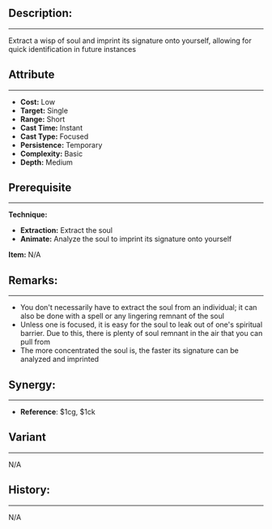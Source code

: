 ## Description:  
---  
Extract a wisp of soul and imprint its signature onto yourself, allowing for quick identification in future instances  
  
## Attribute  
___  
- __Cost:__ Low  
- __Target:__ Single  
- __Range:__ Short  
- __Cast Time:__ Instant  
- __Cast Type:__ Focused  
- __Persistence:__ Temporary  
- __Complexity:__ Basic  
- __Depth:__ Medium  
  
## Prerequisite  
___  
  
__Technique:__  
  
- __Extraction:__ Extract the soul  
- __Animate:__ Analyze the soul to imprint its signature onto yourself  
  
__Item:__ N/A  
  
## Remarks:  
___  
- You don't necessarily have to extract the soul from an individual; it can also be done with a spell or any lingering remnant of the soul  
- Unless one is focused, it is easy for the soul to leak out of one's spiritual barrier. Due to this, there is plenty of soul remnant in the air that you can pull from  
- The more concentrated the soul is, the faster its signature can be analyzed and imprinted  
  
## Synergy:  
___  
- __Reference__: $1cg, $1ck  
## Variant  
___  
N/A  
  
## History:  
___  
N/A